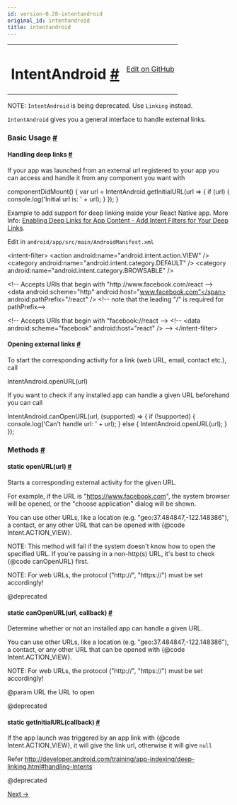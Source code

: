 ```yaml
---
id: version-0.28-intentandroid
original_id: intentandroid
title: intentandroid
---
```

<a id="content"></a><table width="100%"><tbody><tr><td><h1><a class="anchor" name="intentandroid"></a>IntentAndroid <a class="hash-link" href="docs/intentandroid.html#intentandroid">#</a></h1></td><td style="text-align:right;"><a target="_blank" href="https://github.com/facebook/react-native/blob/0.28-stable/Libraries/Components/Intent/IntentAndroid.android.js">Edit on GitHub</a></td></tr></tbody></table><div><div><p>NOTE: <code>IntentAndroid</code> is being deprecated. Use <code>Linking</code> instead.</p><p><code>IntentAndroid</code> gives you a general interface to handle external links.</p><h3><a class="anchor" name="basic-usage"></a>Basic Usage <a class="hash-link" href="docs/intentandroid.html#basic-usage">#</a></h3><h4><a class="anchor" name="handling-deep-links"></a>Handling deep links <a class="hash-link" href="docs/intentandroid.html#handling-deep-links">#</a></h4><p>If your app was launched from an external url registered to your app you can
access and handle it from any component you want with</p><div class="prism language-javascript"><span class="token function">componentDidMount<span class="token punctuation">(</span></span><span class="token punctuation">)</span> <span class="token punctuation">{</span>
  <span class="token keyword">var</span> url <span class="token operator">=</span> IntentAndroid<span class="token punctuation">.</span><span class="token function">getInitialURL<span class="token punctuation">(</span></span>url <span class="token operator">=</span><span class="token operator">&gt;</span> <span class="token punctuation">{</span>
    <span class="token keyword">if</span> <span class="token punctuation">(</span>url<span class="token punctuation">)</span> <span class="token punctuation">{</span>
      console<span class="token punctuation">.</span><span class="token function">log<span class="token punctuation">(</span></span><span class="token string">'Initial url is: '</span> <span class="token operator">+</span> url<span class="token punctuation">)</span><span class="token punctuation">;</span>
    <span class="token punctuation">}</span>
  <span class="token punctuation">}</span><span class="token punctuation">)</span><span class="token punctuation">;</span>
<span class="token punctuation">}</span></div><p>Example to add support for deep linking inside your React Native app.
More Info: <a href="http://developer.android.com/training/app-indexing/deep-linking.html#adding-filters" target="_blank">Enabling Deep Links for App Content - Add Intent Filters for Your Deep Links</a>.</p><p>Edit in <code>android/app/src/main/AndroidManifest.xml</code></p><div class="prism language-javascript"> &lt;intent<span class="token operator">-</span>filter<span class="token operator">&gt;</span>
   &lt;action android<span class="token punctuation">:</span>name<span class="token operator">=</span><span class="token string">"android.intent.action.VIEW"</span> <span class="token operator">/</span><span class="token operator">&gt;</span>
   &lt;category android<span class="token punctuation">:</span>name<span class="token operator">=</span><span class="token string">"android.intent.category.DEFAULT"</span> <span class="token operator">/</span><span class="token operator">&gt;</span>
   &lt;category android<span class="token punctuation">:</span>name<span class="token operator">=</span><span class="token string">"android.intent.category.BROWSABLE"</span> <span class="token operator">/</span><span class="token operator">&gt;</span>

   &lt;<span class="token operator">!</span><span class="token operator">--</span> Accepts URIs that begin <span class="token keyword">with</span> "http<span class="token punctuation">:</span><span class="token operator">/</span><span class="token operator">/</span>www<span class="token punctuation">.</span>facebook<span class="token punctuation">.</span>com<span class="token operator">/</span>react <span class="token operator">--</span><span class="token operator">&gt;</span>
   &lt;data android<span class="token punctuation">:</span>scheme<span class="token operator">=</span><span class="token string">"http"</span>
      android<span class="token punctuation">:</span>host<span class="token operator">=</span><span class="token string">"www.facebook.com"</span>
      android<span class="token punctuation">:</span>pathPrefix<span class="token operator">=</span><span class="token string">"/react"</span> <span class="token operator">/</span><span class="token operator">&gt;</span>
   &lt;<span class="token operator">!</span><span class="token operator">--</span> note that the leading <span class="token string">"/"</span> is required <span class="token keyword">for</span> pathPrefix<span class="token operator">--</span><span class="token operator">&gt;</span>

   &lt;<span class="token operator">!</span><span class="token operator">--</span> Accepts URIs that begin <span class="token keyword">with</span> "facebook<span class="token punctuation">:</span><span class="token operator">/</span><span class="token operator">/</span>react <span class="token operator">--</span><span class="token operator">&gt;</span>
   &lt;<span class="token operator">!</span><span class="token operator">--</span> &lt;data android<span class="token punctuation">:</span>scheme<span class="token operator">=</span><span class="token string">"facebook"</span> android<span class="token punctuation">:</span>host<span class="token operator">=</span><span class="token string">"react"</span> <span class="token operator">/</span><span class="token operator">&gt;</span> <span class="token operator">--</span><span class="token operator">&gt;</span>
 &lt;<span class="token operator">/</span>intent<span class="token operator">-</span>filter<span class="token operator">&gt;</span></div><h4><a class="anchor" name="opening-external-links"></a>Opening external links <a class="hash-link" href="docs/intentandroid.html#opening-external-links">#</a></h4><p>To start the corresponding activity for a link (web URL, email, contact etc.), call</p><div class="prism language-javascript">IntentAndroid<span class="token punctuation">.</span><span class="token function">openURL<span class="token punctuation">(</span></span>url<span class="token punctuation">)</span></div><p>If you want to check if any installed app can handle a given URL beforehand you can call</p><div class="prism language-javascript">IntentAndroid<span class="token punctuation">.</span><span class="token function">canOpenURL<span class="token punctuation">(</span></span>url<span class="token punctuation">,</span> <span class="token punctuation">(</span>supported<span class="token punctuation">)</span> <span class="token operator">=</span><span class="token operator">&gt;</span> <span class="token punctuation">{</span>
  <span class="token keyword">if</span> <span class="token punctuation">(</span><span class="token operator">!</span>supported<span class="token punctuation">)</span> <span class="token punctuation">{</span>
    console<span class="token punctuation">.</span><span class="token function">log<span class="token punctuation">(</span></span><span class="token string">'Can\'t handle url: '</span> <span class="token operator">+</span> url<span class="token punctuation">)</span><span class="token punctuation">;</span>
  <span class="token punctuation">}</span> <span class="token keyword">else</span> <span class="token punctuation">{</span>
    IntentAndroid<span class="token punctuation">.</span><span class="token function">openURL<span class="token punctuation">(</span></span>url<span class="token punctuation">)</span><span class="token punctuation">;</span>
  <span class="token punctuation">}</span>
<span class="token punctuation">}</span><span class="token punctuation">)</span><span class="token punctuation">;</span></div></div><span><h3><a class="anchor" name="methods"></a>Methods <a class="hash-link" href="docs/intentandroid.html#methods">#</a></h3><div class="props"><div class="prop"><h4 class="propTitle"><a class="anchor" name="openurl"></a><span class="propType">static </span>openURL<span class="propType">(url)</span> <a class="hash-link" href="docs/intentandroid.html#openurl">#</a></h4><div><p>Starts a corresponding external activity for the given URL.</p><p>For example, if the URL is "<a href="https://www.facebook.com">https://www.facebook.com</a>", the system browser will be opened,
or the "choose application" dialog will be shown.</p><p>You can use other URLs, like a location (e.g. "geo:37.484847,-122.148386"), a contact,
or any other URL that can be opened with {@code Intent.ACTION_VIEW}.</p><p>NOTE: This method will fail if the system doesn't know how to open the specified URL.
If you're passing in a non-http(s) URL, it's best to check {@code canOpenURL} first.</p><p>NOTE: For web URLs, the protocol ("http://", "https://") must be set accordingly!</p><p>@deprecated</p></div></div><div class="prop"><h4 class="propTitle"><a class="anchor" name="canopenurl"></a><span class="propType">static </span>canOpenURL<span class="propType">(url, callback)</span> <a class="hash-link" href="docs/intentandroid.html#canopenurl">#</a></h4><div><p>Determine whether or not an installed app can handle a given URL.</p><p>You can use other URLs, like a location (e.g. "geo:37.484847,-122.148386"), a contact,
or any other URL that can be opened with {@code Intent.ACTION_VIEW}.</p><p>NOTE: For web URLs, the protocol ("http://", "https://") must be set accordingly!</p><p>@param URL the URL to open</p><p>@deprecated</p></div></div><div class="prop"><h4 class="propTitle"><a class="anchor" name="getinitialurl"></a><span class="propType">static </span>getInitialURL<span class="propType">(callback)</span> <a class="hash-link" href="docs/intentandroid.html#getinitialurl">#</a></h4><div><p>If the app launch was triggered by an app link with {@code Intent.ACTION_VIEW},
it will give the link url, otherwise it will give <code>null</code></p><p>Refer <a href="http://developer.android.com/training/app-indexing/deep-linking.html#handling-intents">http://developer.android.com/training/app-indexing/deep-linking.html#handling-intents</a></p><p>@deprecated</p></div></div></div></span></div><div class="docs-prevnext"><a class="docs-next" href="docs/interactionmanager.html#content">Next →</a></div>
